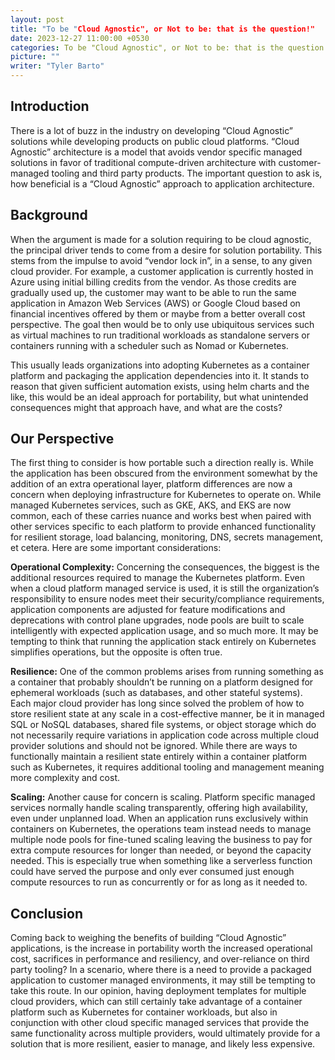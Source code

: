 ```yaml
---
layout: post
title: "To be "Cloud Agnostic", or Not to be: that is the question!"
date: 2023-12-27 11:00:00 +0530
categories: To be "Cloud Agnostic", or Not to be: that is the question!
picture: ""
writer: "Tyler Barto"
---
```


## **Introduction**

There is a lot of buzz in the industry on developing “Cloud Agnostic” solutions while developing products on public cloud platforms. “Cloud Agnostic” architecture is a model that avoids vendor specific managed solutions in favor of traditional compute-driven architecture with customer-managed tooling and third party products. The important question to ask is, how beneficial is a “Cloud Agnostic” approach to application architecture.

## **Background**

When the argument is made for a solution requiring to be cloud agnostic, the principal driver tends to come from a desire for solution portability. This stems from the impulse to avoid “vendor lock in”, in a sense, to any given cloud provider. For example, a customer application is currently hosted in Azure using initial billing credits from the vendor. As those credits are gradually used up, the customer may want to be able to run the same application in Amazon Web Services (AWS) or Google Cloud based on financial incentives offered by them or maybe from a better overall cost perspective. The goal then would be to only use ubiquitous services such as virtual machines to run traditional workloads as standalone servers or containers running with a scheduler such as Nomad or Kubernetes.

This usually leads organizations into adopting Kubernetes as a container platform and packaging the application dependencies into it. It stands to reason that given sufficient automation exists, using helm charts and the like, this would be an ideal approach for portability, but what unintended consequences might that approach have, and what are the costs?

## **Our Perspective**

The first thing to consider is how portable such a direction really is. While the application has been obscured from the environment somewhat by the addition of an extra operational layer, platform differences are now a concern when deploying infrastructure for Kubernetes to operate on. While managed Kubernetes services, such as GKE, AKS, and EKS are now common, each of these carries nuance and works best when paired with other services specific to each platform to provide enhanced functionality for resilient storage, load balancing, monitoring, DNS, secrets management, et cetera. Here are some important considerations:

**Operational Complexity:**
Concerning the consequences, the biggest is the additional resources required to manage the Kubernetes platform. Even when a cloud platform managed service is used, it is still the organization’s responsibility to ensure nodes meet their security/compliance requirements, application components are adjusted for feature modifications and deprecations with control plane upgrades, node pools are built to scale intelligently with expected application usage, and so much more. It may be tempting to think that running the application stack entirely on Kubernetes simplifies operations, but the opposite is often true.

**Resilience:**
One of the common problems arises from running something as a container that probably shouldn’t be running on a platform designed for ephemeral workloads (such as databases, and other stateful systems). Each major cloud provider has long since solved the problem of how to store resilient state at any scale in a cost-effective manner, be it in managed SQL or NoSQL databases, shared file systems, or object storage which do not necessarily require variations in application code across multiple cloud provider solutions and should not be ignored. While there are ways to functionally maintain a resilient state entirely within a container platform such as Kubernetes, it requires additional tooling and management meaning more complexity and cost.

**Scaling:**
Another cause for concern is scaling. Platform specific managed services normally handle scaling transparently, offering high availability, even under unplanned load. When an application runs exclusively within containers on Kubernetes, the operations team instead needs to manage multiple node pools for fine-tuned scaling leaving the business to pay for extra compute resources for longer than needed, or beyond the capacity needed. This is especially true when something like a serverless function could have served the purpose and only ever consumed just enough compute resources to run as concurrently or for as long as it needed to.

## **Conclusion**

Coming back to weighing the benefits of building “Cloud Agnostic” applications, is the increase in portability worth the increased operational cost, sacrifices in performance and resiliency, and over-reliance on third party tooling? In a scenario, where there is a need to provide a packaged application to customer managed environments, it may still be tempting to take this route. In our opinion, having deployment templates for multiple cloud providers, which can still certainly take advantage of a container platform such as Kubernetes for container workloads, but also in conjunction with other cloud specific managed services that provide the same functionality across multiple providers, would ultimately provide for a solution that is more resilient, easier to manage, and likely less expensive.
